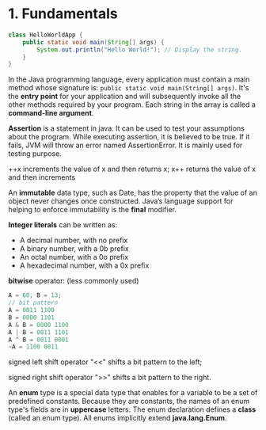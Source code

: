 # 1. Fundamentals

```java
class HelloWorldApp {
    public static void main(String[] args) {
        System.out.println("Hello World!"); // Display the string.
    }
}
```

In the Java programming language, every application must contain a main method whose signature is: `public static void main(String[] args)`. It's the **entry point** for your application and will subsequently invoke all the other methods required by your program. Each string in the array is called a **command-line argument**.

**Assertion** is a statement in java. It can be used to test your assumptions about the program. While executing assertion, it is believed to be true. If it fails, JVM will throw an error named AssertionError. It is mainly used for testing purpose.

++x increments the value of x and then returns x; x++ returns the value of x and then increments

An **immutable** data type, such as Date, has the property that the value of an object never changes once constructed. Java’s language support for helping to enforce immutability is the **final** modifier.

**Integer literals** can be written as:

* A decimal number, with no prefix
* A binary number, with a 0b prefix
* An octal number, with a 0o prefix
* A hexadecimal number, with a 0x prefix

**bitwise** operator: \(less commonly used\)

```c
A = 60, B = 13;
// bit pattern
A = 0011 1100
B = 0000 1101
A & B = 0000 1100
A | B = 0011 1101
A ^ B = 0011 0001
~A = 1100 0011
```

signed left shift operator "&lt;&lt;" shifts a bit pattern to the left; 

signed right shift operator "&gt;&gt;" shifts a bit pattern to the right.

An **enum** type is a special data type that enables for a variable to be a set of predefined constants. Because they are constants, the names of an enum type's fields are in **uppercase** letters. The enum declaration defines a **class** \(called an enum type\). All enums implicitly extend **java.lang.Enum**.





